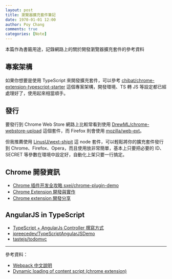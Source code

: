 ```yaml
---
layout: post
title: 瀏覽器擴充套件筆記
date: 1970-01-01 12:00
author: Poy Chang
comments: true
categories: [Note]
---
```


本篇作為書籤用途，記錄網路上的關於開發瀏覽器擴充套件的參考資料

## 專案架構

如果你想要是使用 TypeScript 來開發擴充套件，可以參考 [chibat/chrome-extension-typescript-starter](https://github.com/chibat/chrome-extension-typescript-starter) 這個專案架構，開發環境、TS 轉 JS 等設定都已經處理好了，使用起來相當順手。

## 發行

要發行到 Chrome Web Store 網路上比較常看到使用 [DrewML/chrome-webstore-upload](https://github.com/DrewML/chrome-webstore-upload) 這個套件，而 Firefox 則會使用 [mozilla/web-ext](https://github.com/mozilla/web-ext)。

但我推薦使用 [LinusU/wext-shipit](https://github.com/LinusU/wext-shipit) 這 node 套件，可以輕鬆將你的擴充套件發行到 Chrome、Firefox、Opera，而且使用放非常簡單，基本上只要把必要的 ID、SECRET 等參數在環境中設定好，自動化上架只要一行搞定。

## Chrome 開發資訊

- [Chrome 插件开发全攻略 sxei/chrome-plugin-demo](https://github.com/sxei/chrome-plugin-demo)
- [Chrome Extension 開發與實作](https://ithelp.ithome.com.tw/users/20079450/ironman/1149)
- [Chrome extension 開發分享](https://medium.com/@sj82516/chrome-extension-%E9%96%8B%E7%99%BC%E5%88%86%E4%BA%AB-99ba7957e22a)

## AngularJS in TypeScript

- [TypeScript + AngularJs Controller 撰寫方式](https://dotblogs.com.tw/joysdw12/2016/01/05/typescript_angularjs_controller)
- [jpreecedev/TypeScriptAngularJSDemo](https://github.com/jpreecedev/TypeScriptAngularJSDemo)
- [tastejs/todomvc](https://github.com/tastejs/todomvc/blob/gh-pages/examples/typescript-angular/readme.md)

---

參考資料：

- [Webpack 中文說明](https://www.webpackjs.com/concepts/entry-points/#%E5%8D%95%E4%B8%AA%E5%85%A5%E5%8F%A3-%E7%AE%80%E5%86%99-%E8%AF%AD%E6%B3%95)
- [Dynamic loading of content script (chrome extension)](https://stackoverflow.com/questions/25726131/dynamic-loading-of-content-script-chrome-extension)
